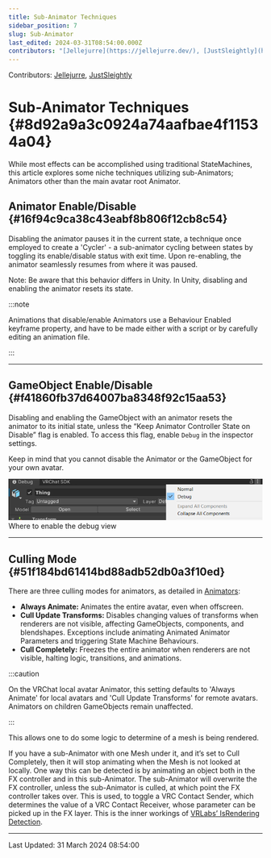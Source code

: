 ```yaml
---
title: Sub-Animator Techniques
sidebar_position: 7
slug: Sub-Animator
last_edited: 2024-03-31T08:54:00.000Z
contributors: "[Jellejurre](https://jellejurre.dev/), [JustSleightly](https://vrc.sleightly.dev/)"
---
```

Contributors: [Jellejurre](https://jellejurre.dev/), [JustSleightly](https://vrc.sleightly.dev/)



# Sub-Animator Techniques {#8d92a9a3c0924a74aafbae4f11534a04}


While most effects can be accomplished using traditional StateMachines, this article explores some niche techniques utilizing sub-Animators; Animators other than the main avatar root Animator.


## Animator Enable/Disable {#16f94c9ca38c43eabf8b806f12cb8c54}


Disabling the animator pauses it in the current state, a technique once employed to create a 'Cycler' - a sub-animator cycling between states by toggling its enable/disable status with exit time. Upon re-enabling, the animator seamlessly resumes from where it was paused.


Note: Be aware that this behavior differs in Unity. In Unity, disabling and enabling the animator resets its state.


:::note

Animations that disable/enable Animators use a Behaviour Enabled keyframe property, and have to be made either with a script or by carefully editing an animation file.

:::




---


## GameObject Enable/Disable {#f41860fb37d64007ba8348f92c15aa53}


<div class='notion-row'>
<div class='notion-column' style={{width: 'calc((100% - (min(32px, 4vw) * 1)) * 0.5)'}}>


Disabling and enabling the GameObject with an animator resets the animator to its initial state, unless the “Keep Animator Controller State on Disable” flag is enabled. To access this flag, enable `Debug` in the inspector settings.



Keep in mind that you cannot disable the Animator or the GameObject for your own avatar.


</div><div className='notion-spacer'></div>

<div class='notion-column' style={{width: 'calc((100% - (min(32px, 4vw) * 1)) * 0.5)'}}>


![Where to enable the debug view](./988404117.png)<br/><GreyItalicText>Where to enable the debug view</GreyItalicText>


</div><div className='notion-spacer'></div>
</div>


---


## Culling Mode {#51f184bd61414bd88adb52db0a3f10ed}


There are three culling modes for animators, as detailed in [Animators](/docs/Unity-Animations/Animators):

- **Always Animate:** Animates the entire avatar, even when offscreen.
- **Cull Update Transforms:** Disables changing values of transforms when renderers are not visible, affecting GameObjects, components, and blendshapes. Exceptions include animating Animated Animator Parameters and triggering State Machine Behaviours.
- **Cull Completely:** Freezes the entire animator when renderers are not visible, halting logic, transitions, and animations.

:::caution

On the VRChat local avatar Animator, this setting defaults to 'Always Animate' for local avatars and 'Cull Update Transforms' for remote avatars. Animators on children GameObjects remain unaffected.

:::




This allows one to do some logic to determine of a mesh is being rendered.


If you have a sub-Animator with one Mesh under it, and it’s set to Cull Completely, then it will stop animating when the Mesh is not looked at locally. One way this can be detected is by animating an object both in the FX controller and in this sub-Animator. The sub-Animator will overwrite the FX controller, unless the sub-Animator is culled, at which point the FX controller takes over. This is used, to toggle a VRC Contact Sender, which determines the value of a VRC Contact Receiver, whose parameter can be picked up in the FX layer. This is the inner workings of [VRLabs’ IsRendering Detection](https://github.com/VRLabs/IsRendering-Detection).



---
<RightAlignedText>Last Updated: 31 March 2024 08:54:00</RightAlignedText>
